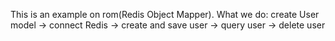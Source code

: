 This is an example on rom(Redis Object Mapper).
What we do:
    create User model -> connect Redis -> create and save user -> query user -> delete user
